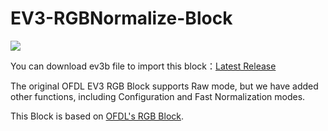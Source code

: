 # EV3-RGBNormalize-Block
![](https://drive.google.com/file/d/1m5Z-EWKFkRWFMTIL6rNR5AWjmn-u3WW_/view?usp=sharing)

You can download ev3b file to import this block：[Latest Release](https://github.com/De-Velop/EV3-RGBNormalize-Block/releases/)

The original OFDL EV3 RGB Block supports Raw mode, but we have added other functions, including Configuration and Fast Normalization modes.

This Block is based on [OFDL's RGB Block](https://github.com/a10036gt/EV3-ColorRGBEnhanced-Block).

